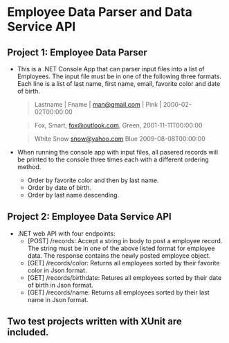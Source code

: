 # Employee Data Parser and Data Service API

## Project 1: Employee Data Parser

- This is a .NET Console App that can parser input files into a list of Employees. The input file must be in one of the following three formats. Each line is a list of last name, first name, email, favorite color and date of birth.
  
   >  Lastname | Fname | man@gmail.com | Pink | 2000-02-02T00:00:00

   >  Fox, Smart, fox@outlook.com, Green, 2001-11-11T00:00:00

   >  White   Snow   snow@yahoo.com   Blue   2009-08-08T00:00:00

- When running the console app with input files, all pasered records will be printed to the console three times each with a different ordering method.
  - Order by favorite color and then by last name.
  - Order by date of birth.
  - Order by last name descending.


## Project 2: Employee Data Service API
- .NET web API with four endpoints:
  - [POST] /records: Accept a string in body to post a employee record. The string must be in one of the above listed format for employee data. The response contains the newly posted employee object.
  - [GET] /records/color: Returns all employees sorted by their favorite color in Json format.
  - [GET] /records/birthdate: Retures all employees sorted by their date of birth in Json format.
  - [GET] /records/name: Returns all employees sorted by their last name in Json format.

## Two test projects written with XUnit are included. 
